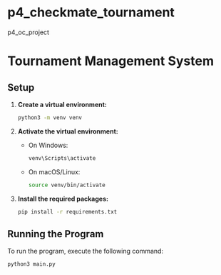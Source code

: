 # p4_checkmate_tournament
 p4_oc_project
 
# Tournament Management System

## Setup

1. **Create a virtual environment:**

    ```sh
    python3 -m venv venv
    ```

2. **Activate the virtual environment:**

    - On Windows:

        ```sh
        venv\Scripts\activate
        ```

    - On macOS/Linux:

        ```sh
        source venv/bin/activate
        ```

3. **Install the required packages:**

    ```sh
    pip install -r requirements.txt
    ```

## Running the Program

To run the program, execute the following command:

```sh
python3 main.py